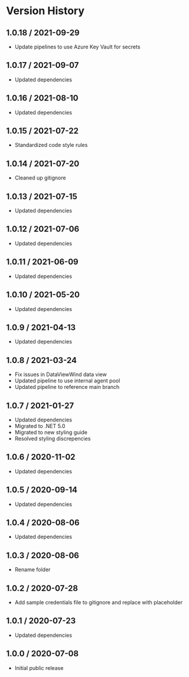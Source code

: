 # Version History

## 1.0.18 / 2021-09-29

- Update pipelines to use Azure Key Vault for secrets

## 1.0.17 / 2021-09-07

- Updated dependencies

## 1.0.16 / 2021-08-10

- Updated dependencies

## 1.0.15 / 2021-07-22

- Standardized code style rules

## 1.0.14 / 2021-07-20

- Cleaned up gitignore

## 1.0.13 / 2021-07-15

- Updated dependencies

## 1.0.12 / 2021-07-06

- Updated dependencies

## 1.0.11 / 2021-06-09

- Updated dependencies

## 1.0.10 / 2021-05-20

- Updated dependencies

## 1.0.9 / 2021-04-13

- Updated dependencies

## 1.0.8 / 2021-03-24

- Fix issues in DataViewWind data view
- Updated pipeline to use internal agent pool
- Updated pipeline to reference main branch

## 1.0.7 / 2021-01-27

- Updated dependencies
- Migrated to .NET 5.0
- Migrated to new styling guide
- Resolved styling discrepencies

## 1.0.6 / 2020-11-02

- Updated dependencies

## 1.0.5 / 2020-09-14

- Updated dependencies

## 1.0.4 / 2020-08-06

- Updated dependencies

## 1.0.3 / 2020-08-06

- Rename folder

## 1.0.2 / 2020-07-28

- Add sample credentials file to gitignore and replace with placeholder

## 1.0.1 / 2020-07-23

- Updated dependencies

## 1.0.0 / 2020-07-08

- Initial public release
